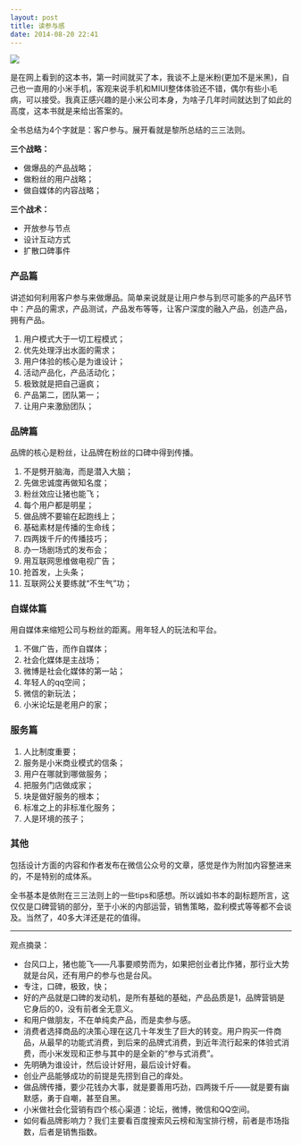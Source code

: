 ```yaml
--- 
layout: post
title: 读参与感
date: 2014-08-20 22:41
--- 
```


![](http://www.ashliu.com:8080/uploads/37060cyg.jpg)

是在网上看到的这本书，第一时间就买了本，我谈不上是米粉(更加不是米黑)，自己也一直用的小米手机，客观来说手机和MIUI整体体验还不错，偶尔有些小毛病，可以接受。我真正感兴趣的是小米公司本身，为啥子几年时间就达到了如此的高度，这本书就是来给出答案的。

全书总结为4个字就是：客户参与。展开看就是黎所总结的三三法则。 
  
**三个战略：**

* 做爆品的产品战略；
* 做粉丝的用户战略；
* 做自媒体的内容战略；  

**三个战术：**

* 开放参与节点
* 设计互动方式
* 扩散口碑事件

### 产品篇
讲述如何利用客户参与来做爆品。简单来说就是让用户参与到尽可能多的产品环节中：产品的需求，产品测试，产品发布等等，让客户深度的融入产品，创造产品，拥有产品。

1. 用户模式大于一切工程模式；
2. 优先处理浮出水面的需求；
3. 用户体验的核心是为谁设计；
4. 活动产品化，产品活动化；
5. 极致就是把自己逼疯；
6. 产品第二，团队第一；
7. 让用户来激励团队；

### 品牌篇
品牌的核心是粉丝，让品牌在粉丝的口碑中得到传播。

1. 不是劈开脑海，而是潜入大脑；
2. 先做忠诚度再做知名度；
3. 粉丝效应让猪也能飞；
4. 每个用户都是明星；
5. 做品牌不要输在起跑线上；
6. 基础素材是传播的生命线；
7. 四两拨千斤的传播技巧；
8. 办一场剧场式的发布会；
9. 用互联网思维做电视广告；
10. 抢首发，上头条；
11. 互联网公关要练就“不生气”功；

### 自媒体篇
用自媒体来缩短公司与粉丝的距离。用年轻人的玩法和平台。

1. 不做广告，而作自媒体；
2. 社会化媒体是主战场；
3. 微博是社会化媒体的第一站；
4. 年轻人的qq空间；
5. 微信的新玩法；
6. 小米论坛是老用户的家；

### 服务篇

1. 人比制度重要；
2. 服务是小米商业模式的信条；
3. 用户在哪就到哪做服务；
4. 把服务门店做成家；
5. 块是做好服务的根本；
6. 标准之上的非标准化服务；
7. 人是环境的孩子；

### 其他
包括设计方面的内容和作者发布在微信公众号的文章，感觉是作为附加内容整进来的，不是特别的成体系。

全书基本是依附在三三法则上的一些tips和感想。所以诚如书本的副标题所言，这仅仅是口碑营销的部分，至于小米的内部运营，销售策略，盈利模式等等都不会谈及。当然了，40多大洋还是花的值得。

-------
观点摘录：

* 台风口上，猪也能飞——凡事要顺势而为，如果把创业者比作猪，那行业大势就是台风，还有用户的参与也是台风。
* 专注，口碑，极致，快；
* 好的产品就是口碑的发动机，是所有基础的基础，产品品质是1，品牌营销是它身后的0，没有前者全无意义。
* 和用户做朋友，不在单纯卖产品，而是卖参与感。
* 消费者选择商品的决策心理在这几十年发生了巨大的转变。用户购买一件商品，从最早的功能式消费，到后来的品牌式消费，到近年流行起来的体验式消费，而小米发现和正参与其中的是全新的“参与式消费”。
* 先明确为谁设计，然后设计好用，最后设计好看。
* 创业产品能够成功的前提是先捞到自己的痒处。
* 做品牌传播，要少花钱办大事，就是要善用巧劲，四两拨千斤——就是要有幽默感，勇于自嘲，甚至自黑。
* 小米做社会化营销有四个核心渠道：论坛，微博，微信和QQ空间。
* 如何看品牌影响力？我们主要看百度搜索风云榜和淘宝排行榜，前者是市场指数，后者是销售指数。










 